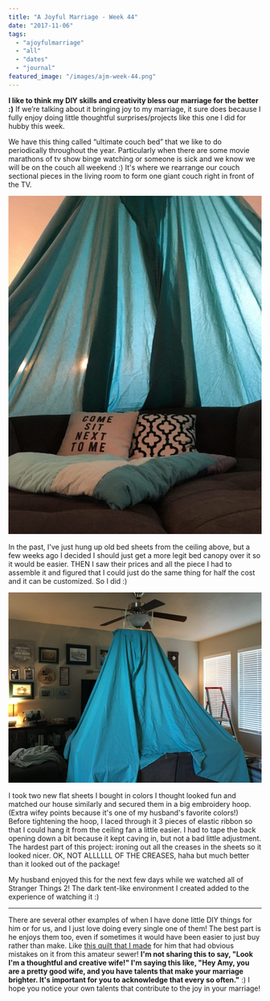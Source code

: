 ```yaml
---
title: "A Joyful Marriage - Week 44"
date: "2017-11-06"
tags:
  - "ajoyfulmarriage"
  - "all"
  - "dates"
  - "journal"
featured_image: "/images/ajm-week-44.png"
---
```


**I like to think my DIY skills and creativity bless our marriage for the better :)** If we’re talking about it bringing joy to my marriage, it sure does because I fully enjoy doing little thoughtful surprises/projects like this one I did for hubby this week.

We have this thing called “ultimate couch bed” that we like to do periodically throughout the year. Particularly when there are some movie marathons of tv show binge watching or someone is sick and we know we will be on the couch all weekend :) It's where we rearrange our couch sectional pieces in the living room to form one giant couch right in front of the TV.

![ultimate couch, ultimate couch bed, ultimate fort, fort in living room, date night fort, date night ultimate couch, indoor date night ideas, bed canopy for living room, finding joy, joy in marriage, a joyful marriage](/images/IMG_0953-768x1024.jpg)

In the past, I've just hung up old bed sheets from the ceiling above, but a few weeks ago I decided I should just get a more legit bed canopy over it so it would be easier. THEN I saw their prices and all the piece I had to assemble it and figured that I could just do the same thing for half the cost and it can be customized. So I did :)

![ultimate couch, ultimate couch bed, ultimate fort, fort in living room, date night fort, date night ultimate couch, indoor date night ideas, bed canopy for living room, finding joy, joy in marriage, a joyful marriage,](/images/IMG_0893.jpg)

I took two new flat sheets I bought in colors I thought looked fun and matched our house similarly and secured them in a big embroidery hoop. (Extra wifey points because it's one of my husband's favorite colors!) Before tightening the hoop, I laced through it 3 pieces of elastic ribbon so that I could hang it from the ceiling fan a little easier. I had to tape the back opening down a bit because it kept caving in, but not a bad little adjustment. The hardest part of this project: ironing out all the creases in the sheets so it looked nicer. OK, NOT ALLLLLL OF THE CREASES, haha but much better than it looked out of the package!

My husband enjoyed this for the next few days while we watched all of Stranger Things 2! The dark tent-like environment I created added to the experience of watching it :)

* * *

There are several other examples of when I have done little DIY things for him or for us, and I just love doing every single one of them! The best part is he enjoys them too, even if sometimes it would have been easier to just buy rather than make. Like [this quilt that I made](https://freshlymarried.com/object-lessons-an-imperfect-quilt/) for him that had obvious mistakes on it from this amateur sewer! **I'm not sharing this to say, "Look I'm a thoughtful and creative wife!" I'm saying this like, "Hey Amy, you are a pretty good wife, and you have talents that make your marriage brighter. It's important for you to acknowledge that every so often."** :) I hope you notice your own talents that contribute to the joy in your marriage!
